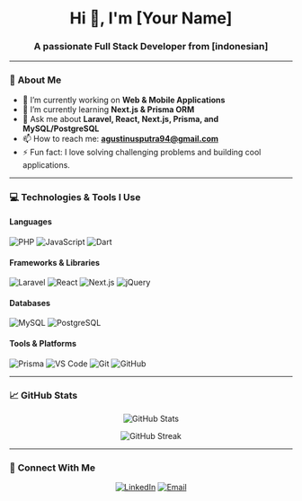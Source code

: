 <h1 align="center">Hi 👋, I'm [Your Name]</h1>
<h3 align="center">A passionate Full Stack Developer from [indonesian]</h3>

---

### 🌟 **About Me**
- 🔭 I’m currently working on **Web & Mobile Applications**
- 🌱 I’m currently learning **Next.js & Prisma ORM**
- 💬 Ask me about **Laravel, React, Next.js, Prisma, and MySQL/PostgreSQL**
- 📫 How to reach me: **agustinusputra94@gmail.com**
- ⚡ Fun fact: I love solving challenging problems and building cool applications.

---

### 💻 **Technologies & Tools I Use**

#### **Languages**
![PHP](https://img.shields.io/badge/PHP-777BB4?style=flat-square&logo=php&logoColor=white)
![JavaScript](https://img.shields.io/badge/JavaScript-323330?style=flat-square&logo=javascript&logoColor=F7DF1E)
![Dart](https://img.shields.io/badge/Dart-0175C2?style=flat-square&logo=dart&logoColor=white)

#### **Frameworks & Libraries**
![Laravel](https://img.shields.io/badge/Laravel-FF2D20?style=flat-square&logo=laravel&logoColor=white)
![React](https://img.shields.io/badge/React-20232A?style=flat-square&logo=react&logoColor=61DAFB)
![Next.js](https://img.shields.io/badge/Next.js-000000?style=flat-square&logo=nextdotjs&logoColor=white)
![jQuery](https://img.shields.io/badge/jQuery-0769AD?style=flat-square&logo=jquery&logoColor=white)

#### **Databases**
![MySQL](https://img.shields.io/badge/MySQL-00000F?style=flat-square&logo=mysql&logoColor=white)
![PostgreSQL](https://img.shields.io/badge/PostgreSQL-316192?style=flat-square&logo=postgresql&logoColor=white)

#### **Tools & Platforms**
![Prisma](https://img.shields.io/badge/Prisma-2D3748?style=flat-square&logo=prisma&logoColor=white)
![VS Code](https://img.shields.io/badge/VSCode-007ACC?style=flat-square&logo=visual-studio-code&logoColor=white)
![Git](https://img.shields.io/badge/Git-F05032?style=flat-square&logo=git&logoColor=white)
![GitHub](https://img.shields.io/badge/GitHub-181717?style=flat-square&logo=github&logoColor=white)

---

### 📈 **GitHub Stats**

<p align="center">
  <img src="https://github-readme-stats.vercel.app/api?username=ap-pamungkas&show_icons=true&theme=radical" alt="GitHub Stats">
</p>

<p align="center">
  <img src="https://github-readme-streak-stats.herokuapp.com/?user=ap-pamungkas&theme=radical" alt="GitHub Streak">
</p>

---

### 🔗 **Connect With Me**
<p align="center">
  <a href="https://www.linkedin.com/in/agustinus-putra-pemungkas-0b412427b/" target="_blank"><img alt="LinkedIn" src="https://img.shields.io/badge/LinkedIn-0A66C2?style=flat-square&logo=linkedin&logoColor=white"></a>
  <a href="mailto:agustinusputra94@gmail.com"><img alt="Email" src="https://img.shields.io/badge/Email-D14836?style=flat-square&logo=gmail&logoColor=white"></a>
</p>
